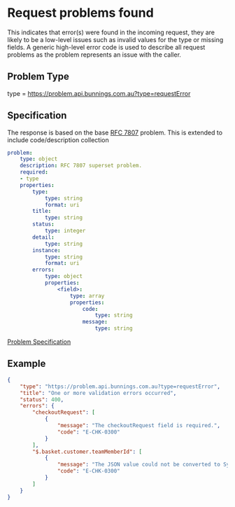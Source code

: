 # Request problems found

This indicates that error(s) were found in the incoming request, they are likely to be a low-level issues such as invalid values 
for the type or missing fields. A generic high-level error code is used to describe all request problems as the problem represents 
an issue with the caller.

## Problem Type

type = https://problem.api.bunnings.com.au?type=requestError

## Specification

The response is based on the base [RFC 7807](https://tools.ietf.org/html/rfc7807) problem.
This is extended to include code/description collection

```yaml
problem:
    type: object
    description: RFC 7807 superset problem.
    required:
    - type
    properties:
        type:
            type: string
            format: uri
        title:
            type: string
        status:
            type: integer
        detail:
            type: string
        instance:
            type: string
            format: uri
        errors:
            type: object
            properties:
                <field>:
                    type: array
                    properties:
                        code:
                            type: string
                        message:
                            type: string
```
[Problem Specification](./problem.yaml)

## Example

```json
{
    "type": "https://problem.api.bunnings.com.au?type=requestError",
    "title": "One or more validation errors occurred",
    "status": 400,
    "errors": {
        "checkoutRequest": [
            {
                "message": "The checkoutRequest field is required.",
                "code": "E-CHK-0300"
            }
        ],
        "$.basket.customer.teamMemberId": [
            {
                "message": "The JSON value could not be converted to System.String. Path: $.basket.customer.teamMemberId | LineNumber: 29 | BytePositionInLine: 34.",
                "code": "E-CHK-0300"
            }
        ]
    }
}
```